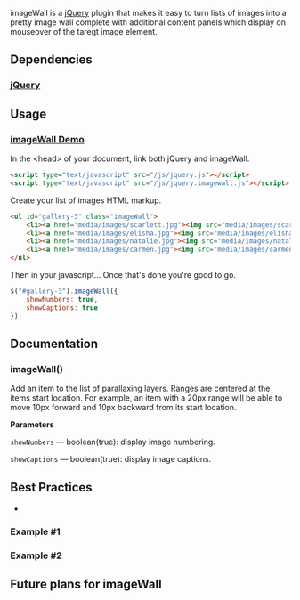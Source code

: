 imageWall is a [jQuery](http://jquery.com) plugin that makes it easy to turn lists of images into a pretty image wall complete with additional content panels which display on mouseover of the taregt image element.


## Dependencies

### [jQuery](http://jquery.com/) ###


## Usage

### [imageWall Demo](http://lab.neo-pangea.com/experiments/jquery-imagewall/)

In the &lt;head&gt; of your document, link both jQuery and imageWall.

```html
<script type="text/javascript" src="/js/jquery.js"></script>
<script type="text/javascript" src="/js/jquery.imagewall.js"></script>
```

Create your list of images HTML markup.

```html
<ul id="gallery-3" class="imageWall">
	<li><a href="media/images/scarlett.jpg"><img src="media/images/scarlett_thm.jpg" width="160" height="120" alt="Scarlett Johansson" title="Click to view this image" border="0" /></a></li>
	<li><a href="media/images/elisha.jpg"><img src="media/images/elisha_thm.jpg" width="160" height="120" alt="Elisha Cuthbert" title="Click to view this image" border="0" /></a></li>
	<li><a href="media/images/natalie.jpg"><img src="media/images/natalie_thm.jpg" width="160" height="120" alt="Natalie Portman" title="Click to view this image" border="0" /></a></li>
	<li><a href="media/images/carmen.jpg"><img src="media/images/carmen_thm.jpg" width="160" height="120" alt="Carmen Electra" title="Click to view this image" border="0" /></a></li>
</ul>
```

Then in your javascript... Once that's done you're good to go.

```javascript
$("#gallery-3").imageWall({
	showNumbers: true,
	showCaptions: true
});
```

## Documentation

### imageWall()

Add an item to the list of parallaxing layers. Ranges are centered at the items start location. For example, an item with a 20px range will be able to move 10px forward and 10px backward from its start location.

__Parameters__

`showNumbers` &mdash; boolean(true): display image numbering.

`showCaptions` &mdash; boolean(true): display image captions.


## Best Practices

- 

### Example #1

### Example #2

## Future plans for imageWall